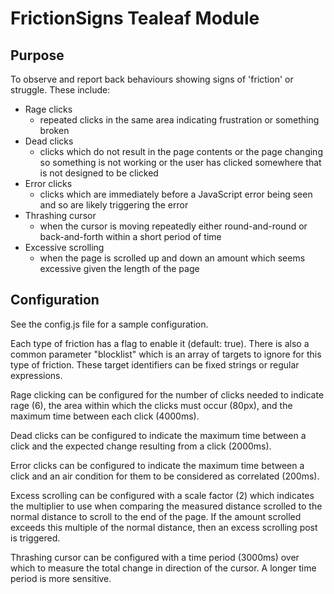 # FrictionSigns Tealeaf Module

## Purpose

To observe and report back behaviours showing signs of 'friction' or struggle. These include:
- Rage clicks
    - repeated clicks in the same area indicating frustration or something broken
- Dead clicks
    - clicks which do not result in the page contents or the page changing so something is not working or the user has clicked somewhere that is not designed to be clicked
- Error clicks
    - clicks which are immediately before a JavaScript error being seen and so are likely triggering the error
- Thrashing cursor
    - when the cursor is moving repeatedly either round-and-round or back-and-forth within a short period of time
- Excessive scrolling
    - when the page is scrolled up and down an amount which seems excessive given the length of the page

## Configuration

See the config.js file for a sample configuration.

Each type of friction has a flag to enable it (default: true). There is also a common parameter "blocklist" which is an array of targets to ignore for this type of friction. These target identifiers can be fixed strings or regular expressions.

Rage clicking can be configured for the number of clicks needed to indicate rage (6), the area within which the clicks must occur (80px), and the maximum time between each click (4000ms).

Dead clicks can be configured to indicate the maximum time between a click and the expected change resulting from a click (2000ms).

Error clicks can be configured to indicate the maximum time between a click and an air condition for them to be considered as correlated (200ms).

Excess scrolling can be configured with a scale factor (2) which indicates the  multiplier to use when comparing the measured distance scrolled to the normal distance to scroll to the end of the page. If the amount scrolled exceeds this multiple of the normal distance, then an excess scrolling post is triggered.

Thrashing cursor can be configured with a time period (3000ms) over which to measure the total change in direction of the cursor. A longer time period is more sensitive.